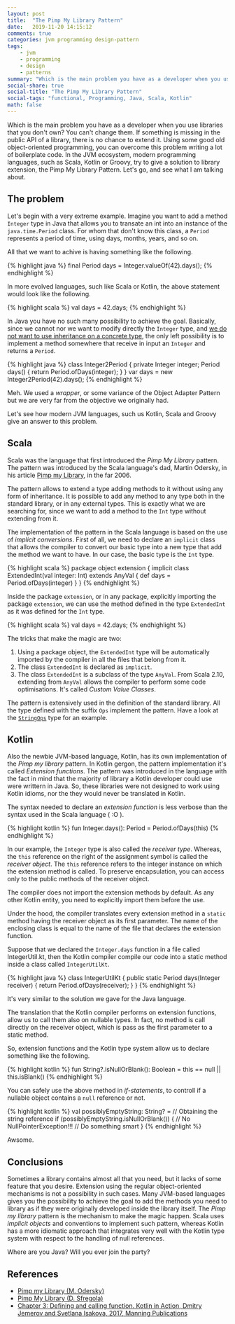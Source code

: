 ```yaml
---
layout: post
title:  "The Pimp My Library Pattern"
date:   2019-11-20 14:15:12
comments: true
categories: jvm programming design-pattern
tags:
    - jvm
    - programming
    - design
    - patterns
summary: "Which is the main problem you have as a developer when you use libraries that you don't own? You can't change them. If something is missing in the public API of a library, there is no chance to extend it. Using some good old object-oriented programming, you can overcome this problem writing a lot of boilerplate code. In the JVM ecosystem, modern programming languages, such as Scala, Kotlin or Groovy, try to give a solution to library extension, the Pimp My Library Pattern."
social-share: true
social-title: "The Pimp My Library Pattern"
social-tags: "functional, Programming, Java, Scala, Kotlin"
math: false
---
```


Which is the main problem you have as a developer when you use libraries that you don't own? You can't change them. If something is missing in the public API of a library, there is no chance to extend it. Using some good old object-oriented programming, you can overcome this problem writing a lot of boilerplate code. In the JVM ecosystem, modern programming languages, such as Scala, Kotlin or Groovy, try to give a solution to library extension, the Pimp My Library Pattern. Let's go, and see what I am talking about.

## The problem

Let's begin with a very extreme example. Imagine you want to add a method `Integer` type in Java that allows you to transate an int into an instance of the `java.time.Period` class. For whom that don't know this class, a `Period` represents a period of time, using days, months, years, and so on.

All that we want to achive is having something like the following.

{% highlight java %}
final Period days = Integer.valueOf(42).days();
{% endhighlight %}

In more evolved languages, such like Scala or Kotlin, the above statement would look like the following.

{% highlight scala %}
val days = 42.days;
{% endhighlight %}

In Java you have no such many possibility to achieve the goal. Basically, since we cannot nor we want to modify directly the `Integer` type, and [we do not want to use inheritance on a concrete type](http://rcardin.github.io/design/programming/oop/fp/2018/07/27/the-secret-life-of-objects-part-2.html), the only
left possibility is to implement a method somewhere that receive in input an `Integer` and returns a `Period`.

{% highlight java %}
class Integer2Period {
    private Integer integer;
    Period days() {
        return Period.ofDays(integer);
    }
}
var days = new Integer2Period(42).days();
{% endhighlight %}

Meh. We used a _wrapper_, or some variance of the Object Adapter Pattern but we are very far from the objective we originally had.

Let's see how modern JVM languages, such us Kotlin, Scala and Groovy give an answer to this problem.

## Scala

Scala was the language that first introduced the _Pimp My Library_ pattern. The pattern was introduced by the Scala language's dad, Martin Odersky, in his article [Pimp my Library](https://www.artima.com/weblogs/viewpost.jsp?thread=179766), in the far 2006. 

The pattern allows to extend a type adding methods to it without using any form of inheritance. It is possible to add any method to any type both in the standard library, or in any external types. This is exactly what we are searching for, since we want to add a method to the `Int` type without extending from it.

The implementation of the pattern in the Scala language is based on the use of _implicit conversions_. First of all, we need to declare an `implicit` class that allows the compiler to convert our basic type into a new type that add the method we want to have. In our case, the basic type is the `Int` type.

{% highlight scala %}
package object extension { 
  implicit class ExtendedInt(val integer: Int) extends AnyVal {
    def days = Period.ofDays(integer)
  }
}
{% endhighlight %}

Inside the package `extension`, or in any package, explicitly importing the package `extension`, we can use the method defined in the type `ExtendedInt` as it was defined for the `Int` type.

{% highlight scala %}
val days = 42.days;
{% endhighlight %}

The tricks that make the magic are two: 

1. Using a package object, the `ExtendedInt` type will be automatically imported by the compiler in all the files that belong from it.
2. The class `ExtendedInt` is declared as `implicit`.
3. The class `ExtendedInt` is a subclass of the type `AnyVal`. From Scala 2.10, extending from `AnyVal` allows the compiler to perform some code optimisations. It's called _Custom Value Classes_.

The pattern is extensively used in the definition of the standard library. All the type defined with the suffix `Ops` implement the pattern. Have a look at the [`StringOps`](https://www.scala-lang.org/api/2.12.2/scala/collection/immutable/StringOps.html) type for an example.

## Kotlin

Also the newbie JVM-based language, Kotlin, has its own implementation of the _Pimp my library_ pattern. In Kotlin gergon, the pattern implementation it's called _Extension functions_. The pattern was introduced in the language with the fact in mind that the majority of library a Kotlin developer could use were writtern in Java. So, these libraries were not designed to work using Kotlin idioms, nor the they would never be translated in Kotlin.

The syntax needed to declare an _extension function_ is less verbose than the syntax used in the Scala language ( :O ).

{% highlight kotlin %}
fun Integer.days(): Period = Period.ofDays(this)
{% endhighlight %}

In our example, the `Integer` type is also called the _receiver type_. Whereas, the `this` reference on the right of the assignment symbol is called the _receiver object_. The `this` reference refers to the integer instance on which the extension method is called. To preserve encapsulation, you can access only to the public methods of the receiver object.

The compiler does not import the extension methods by default. As any other Kotlin entity, you need to explicitly import them before the use.

Under the hood, the compiler translates every extension method in a `static` method having the receiver object as its first parameter. The name of the enclosing class is equal to the name of the file that declares the extension function.

Suppose that we declared the `Integer.days` function in a file called IntegerUtil.kt, then the Kotlin compiler compile our code into a static method inside a class called `IntegerUtilKt`.

{% highlight java %}
class IntegerUtilKt {
    public static Period days(Integer receiver) {
        return Period.ofDays(receiver);
    }
}
{% endhighlight %}

It's very similar to the solution we gave for the Java language.

The translation that the Kotlin compiler performs on extension functions, allow us to call them also on nullable types. In fact, no method is call directly on the receiver object, which is pass as the first parameter to a static method.

So, extension functions and the Kotlin type system allow us to declare something like the following.

{% highlight kotlin %}
fun String?.isNullOrBlank(): Boolean = this == null || this.isBlank()
{% endhighlight %}

You can safely use the above method in _if-statements_, to controll if a nullable object contains a `null` reference or not.

{% highlight kotlin %}
val possiblyEmptyString: String? = // Obtaining the string reference
if (possiblyEmptyString.isNullOrBlank()) { // No NullPointerException!!!
    // Do something smart
}
{% endhighlight %}

Awsome.

## Conclusions
Sometimes a library contains almost all that you need, but it lacks of some feature that you desire. Extension using the regular object-oriented mechanisms is not a possibility in such cases. Many JVM-based languages gives you the possibility to achieve the goal to add the methods you need to library as if they were originally developed inside the library itself. The _Pimp my library_ pattern is the mechanism to make the magic happen. Scala uses _implicit objects_ and conventions to implement such pattern, whereas Kotlin has a more idiomatic approach that integrates very well with the Kotlin type system with respect to the handling of null references. 

Where are you Java? Will you ever join the party?

## References

- [Pimp my Library (M. Odersky)](https://www.artima.com/weblogs/viewpost.jsp?thread=179766)
- [Pimp My Library (D. Sfregola)](https://danielasfregola.com/2015/06/08/pimp-my-library/)
- [Chapter 3: Defining and calling function. Kotlin in Action, Dmitry Jemerov and Svetlana Isakova, 2017,
Manning Publications](https://www.manning.com/books/kotlin-in-action)
